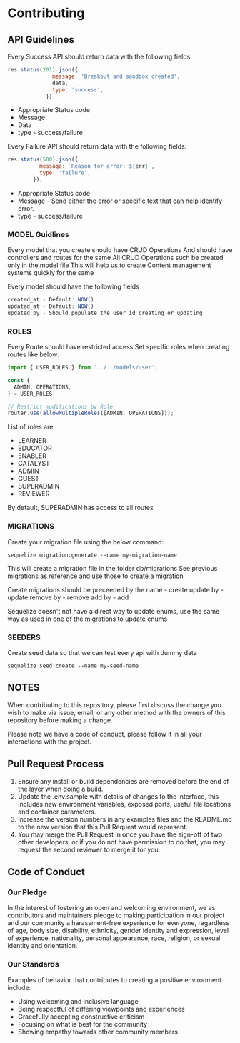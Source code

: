# Contributing

## API Guidelines

Every Success API should return data with the following fields:

```javascript
res.status(201).json({
              message: 'Breakout and sandbox created',
              data,
              type: 'success',
            });
```

* Appropriate Status code
* Message
* Data
* type - success/failure

Every Failure API should return data with the following fields:

```javascript
res.status(500).json({
          message: `Reason for error: ${err}`,
          type: 'failure',
        });
```

* Appropriate Status code
* Message - Send either the error or specific text that can help identify error.
* type - success/failure

### MODEL Guidlines

Every model that you create should have CRUD Operations
And should have controllers and routes for the same
All CRUD Operations such be created only in the model file
This will help us to create Content management systems quickly for the same

Every model should have the following fields

```javascript
created_at - Default: NOW()
updated_at - Default: NOW()
updated_by - Should populate the user id creating or updating
```

### ROLES

Every Route should have restricted access
Set specific roles when creating routes like below:

```javascript
import { USER_ROLES } from '../../models/user';

const {
  ADMIN, OPERATIONS,
} = USER_ROLES;

// Restrict modifications by Role
router.use(allowMultipleRoles([ADMIN, OPERATIONS]));
```

List of roles are:

* LEARNER
* EDUCATOR
* ENABLER
* CATALYST
* ADMIN
* GUEST
* SUPERADMIN
* REVIEWER

By default, SUPERADMIN has access to all routes

### MIGRATIONS

Create your migration file using the below command:

```
sequelize migration:generate --name my-migration-name
```

This will create a migration file in the folder db/migrations
See previous migrations as reference and use those to create a migration

Create migrations should be preceeded by the name - create
update by - update
remove by - remove
add by - add

Sequelize doesn't not have a direct way to update enums,
use the same way as used in one of the migrations to update enums

### SEEDERS

Create seed data so that we can test every api with dummy data

```
sequelize seed:create --name my-seed-name
```

## NOTES

When contributing to this repository, please first discuss the change you wish to make via issue,
email, or any other method with the owners of this repository before making a change.

Please note we have a code of conduct, please follow it in all your interactions with the project.

## Pull Request Process

1. Ensure any install or build dependencies are removed before the end of the layer when doing a 
   build.
2. Update the .env.sample with details of changes to the interface, this includes new environment 
   variables, exposed ports, useful file locations and container parameters.
3. Increase the version numbers in any examples files and the README.md to the new version that this
   Pull Request would represent.
4. You may merge the Pull Request in once you have the sign-off of two other developers, or if you 
   do not have permission to do that, you may request the second reviewer to merge it for you.

## Code of Conduct

### Our Pledge

In the interest of fostering an open and welcoming environment, we as
contributors and maintainers pledge to making participation in our project and
our community a harassment-free experience for everyone, regardless of age, body
size, disability, ethnicity, gender identity and expression, level of experience,
nationality, personal appearance, race, religion, or sexual identity and
orientation.

### Our Standards

Examples of behavior that contributes to creating a positive environment
include:

* Using welcoming and inclusive language
* Being respectful of differing viewpoints and experiences
* Gracefully accepting constructive criticism
* Focusing on what is best for the community
* Showing empathy towards other community members